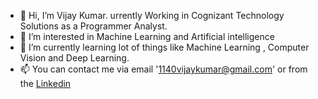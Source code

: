 - 👋 Hi, I’m Vijay Kumar. urrently Working in Cognizant Technology Solutions as a Programmer Analyst.
- 👀 I’m interested in Machine Learning and Artificial intelligence
- 🌱 I’m currently learning lot of things like Machine Learning , Computer Vision and Deep Learning.
- 📫 You can contact me via email '1140vijaykumar@gmail.com' or from the <a href="https://www.linkedin.com/in/1997-vijay-kumar/">Linkedin</a>

<!---
1997vijay/1997vijay is a ✨ special ✨ repository because its `README.md` (this file) appears on your GitHub profile.
You can click the Preview link to take a look at your changes.
--->
